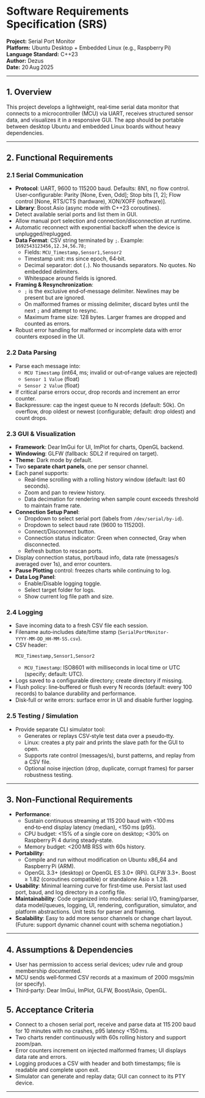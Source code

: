 # **Software Requirements Specification (SRS)**  
**Project:** Serial Port Monitor  
**Platform:** Ubuntu Desktop + Embedded Linux (e.g., Raspberry Pi)  
**Language Standard:** C++23  
**Author:** Dezus  
**Date:** 20 Aug 2025  

---

## **1. Overview**
This project develops a lightweight, real‑time serial data monitor that connects to a microcontroller (MCU) via UART, receives structured sensor data, and visualizes it in a responsive GUI. The app should be portable between desktop Ubuntu and embedded Linux boards without heavy dependencies.

---

## **2. Functional Requirements**

### **2.1 Serial Communication**
- **Protocol**: UART, 9600 to 115200 baud. Defaults: 8N1, no flow control. User‑configurable: Parity [None, Even, Odd]; Stop bits [1, 2]; Flow control [None, RTS/CTS (hardware), XON/XOFF (software)].
- **Library**: Boost.Asio (async mode with C++23 coroutines).
- Detect available serial ports and list them in GUI.
- Allow manual port selection and connection/disconnection at runtime.
- Automatic reconnect with exponential backoff when the device is unplugged/replugged.
- **Data Format**: CSV string terminated by `;`. Example: `1692543123456,12.34,56.78;`
  - Fields: `MCU_Timestamp,Sensor1,Sensor2`
  - Timestamp unit: ms since epoch, 64‑bit.
  - Decimal separator: dot (`.`). No thousands separators. No quotes. No embedded delimiters.
  - Whitespace around fields is ignored.
- **Framing & Resynchronization**:
  - `;` is the exclusive end‑of‑message delimiter. Newlines may be present but are ignored.
  - On malformed frames or missing delimiter, discard bytes until the next `;` and attempt to resync.
  - Maximum frame size: 128 bytes. Larger frames are dropped and counted as errors.
- Robust error handling for malformed or incomplete data with error counters exposed in the UI.

### **2.2 Data Parsing**
- Parse each message into:
  - `MCU Timestamp` (int64, ms; invalid or out‑of‑range values are rejected)
  - `Sensor 1 Value` (float)
  - `Sensor 2 Value` (float)
- If critical parse errors occur, drop records and increment an error counter.
- Backpressure: cap the ingest queue to N records (default: 50k). On overflow, drop oldest or newest (configurable; default: drop oldest) and count drops.

### **2.3 GUI & Visualization**
- **Framework**: Dear ImGui for UI, ImPlot for charts, OpenGL backend.
- **Windowing**: GLFW (fallback: SDL2 if required on target).
- **Theme**: Dark mode by default.
- Two **separate chart panels**, one per sensor channel.
- Each panel supports:
  - Real‑time scrolling with a rolling history window (default: last 60 seconds).
  - Zoom and pan to review history.
  - Data decimation for rendering when sample count exceeds threshold to maintain frame rate.
- **Connection Setup Panel**:
  - Dropdown to select serial port (labels from `/dev/serial/by-id`).
  - Dropdown to select baud rate (9600 to 115200).
  - Connect/Disconnect button.
  - Connection status indicator: Green when connected, Gray when disconnected.
  - Refresh button to rescan ports.
- Display connection status, port/baud info, data rate (messages/s averaged over 1s), and error counters.
- **Pause Plotting** control: freezes charts while continuing to log.
- **Data Log Panel**:
  - Enable/Disable logging toggle.
  - Select target folder for logs.
  - Show current log file path and size.

### **2.4 Logging**
- Save incoming data to a fresh CSV file each session.
- Filename auto‑includes date/time stamp (`SerialPortMonitor-YYYY‑MM‑DD_HH‑MM‑SS.csv`).
- CSV header:
  ```
  MCU_Timestamp,Sensor1,Sensor2
  ```
  - `MCU_Timestamp`: ISO8601 with milliseconds in local time or UTC (specify; default: UTC).
- Logs saved to a configurable directory; create directory if missing.
- Flush policy: line‑buffered or flush every N records (default: every 100 records) to balance durability and performance.
- Disk‑full or write errors: surface error in UI and disable further logging.

### **2.5 Testing / Simulation**
- Provide separate CLI simulator tool:
  - Generates or replays CSV‑style test data over a pseudo‑tty.
  - Linux: creates a pty pair and prints the slave path for the GUI to open.
  - Supports rate control (messages/s), burst patterns, and replay from a CSV file.
  - Optional noise injection (drop, duplicate, corrupt frames) for parser robustness testing.

---

## **3. Non‑Functional Requirements**
- **Performance**:
  - Sustain continuous streaming at 115 200 baud with <100 ms end‑to‑end display latency (median), <150 ms (p95).
  - CPU budget: <15% of a single core on desktop; <30% on Raspberry Pi 4 during steady‑state.
  - Memory budget: <200 MB RSS with 60s history.
- **Portability**:
  - Compile and run without modification on Ubuntu x86_64 and Raspberry Pi (ARM).
  - OpenGL 3.3+ (desktop) or OpenGL ES 3.0+ (RPi). GLFW 3.3+. Boost ≥ 1.82 (coroutines compatible) or standalone Asio ≥ 1.28.
- **Usability**: Minimal learning curve for first‑time use. Persist last used port, baud, and log directory in a config file.
- **Maintainability**: Code organized into modules: serial I/O, framing/parser, data model/queues, logging, UI, rendering, configuration, simulator, and platform abstractions. Unit tests for parser and framing. 
- **Scalability**: Easy to add more sensor channels or change chart layout. (Future: support dynamic channel count with schema negotiation.)

---

## **4. Assumptions & Dependencies**
- User has permission to access serial devices; udev rule and group membership documented.
- MCU sends well‑formed CSV records at a maximum of 2000 msgs/min (or specify).
- Third‑party: Dear ImGui, ImPlot, GLFW, Boost/Asio, OpenGL.

## **5. Acceptance Criteria**
- Connect to a chosen serial port, receive and parse data at 115 200 baud for 10 minutes with no crashes, p95 latency <150 ms.
- Two charts render continuously with 60s rolling history and support zoom/pan.
- Error counters increment on injected malformed frames; UI displays data rate and errors.
- Logging produces a CSV with header and both timestamps; file is readable and complete upon exit.
- Simulator can generate and replay data; GUI can connect to its PTY device.

---